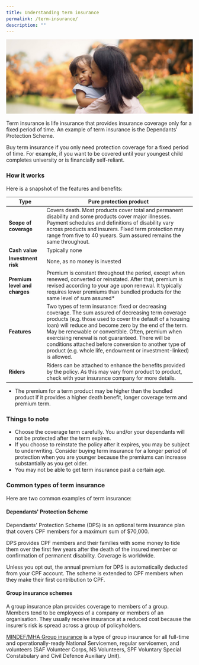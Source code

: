 ```yaml
---
title: Understanding term insurance
permalink: /term-insurance/
description: ""
---
```

![](/images/Are%20You%20Planning%20Your%20Finances/insurance-basics.jfif)

Term insurance is life insurance that provides insurance coverage only for a fixed period of time. An example of term insurance is the Dependants' Protection Scheme.

Buy term insurance if you only need protection coverage for a fixed period of time. For example, if you want to be covered until your youngest child completes university or is financially self-reliant.

### How it works

Here is a snapshot of the features and benefits:



| Type | Pure protection product | 
| -------- | -------- | 
| **Scope of coverage**     | Covers death. Most products cover total and permanent disability and some products cover major illnesses. Payment schedules and definitions of disability vary across products and insurers. Fixed term protection may range from five to 40 yuears. Sum assured remains the same throughout.    |
| **Cash value** | Typically none     |
| **Investment risk**     | None, as no money is invested     |
| **Premium level and charges**     |  Premium is constant throughout the period, except when renewed, converted or reinstated. After that, premium is revised according to your age upon renewal. It typically requires lower premiums than bundled products for the same level of sum assured*   |
| **Features**     | Two types of term insurance: fixed or decreasing coverage. The sum assured of decreasing term coverage products (e.g. those used to cover the default of a housing loan) will reduce and become zero by the end of the term. May be renewable or convertible. Often, premium when exercising renewal is not guaranteed. There will be conditions attached before conversion to another type of product (e.g. whole life, endowment or investment-linked) is allowed.   |
| **Riders**     | Riders can be attached to enhance the benefits provided by the policy. As this may vary from product to product, check with your insurance company for more details.     |



* The premium for a term product may be higher than the bundled product if it provides a higher death benefit, longer coverage term and premium term.

### Things to note


*   Choose the coverage term carefully. You and/or your dependants will not be protected after the term expires.
*   If you choose to reinstate the policy after it expires, you may be subject to underwriting. Consider buying term insurance for a longer period of protection when you are younger because the premiums can increase substantially as you get older.
*   You may not be able to get term insurance past a certain age.

### Common types of term insurance

Here are two common examples of term insurance:

#### Dependants' Protection Scheme

Dependants' Protection Scheme (DPS) is an optional term insurance plan that covers CPF members for a maximum sum of $70,000.

DPS provides CPF members and their families with some money to tide them over the first few years after the death of the insured member or confirmation of permanent disability. Coverage is worldwide.  
  
Unless you opt out, the annual premium for DPS is automatically deducted from your CPF account. The scheme is extended to CPF members when they make their first contribution to CPF.

#### Group insurance schemes

A group insurance plan provides coverage to members of a group. Members tend to be employees of a company or members of an organisation. They usually receive insurance at a reduced cost because the insurer’s risk is spread across a group of policyholders.

[MINDEF/MHA Group insurance](https://www.ns.sg/web/portal/nsmen/home/nstopics/awards-and-recognition/article/benefits-for-national-servicemen/mindef-group-insurance) is a type of group insurance for all full-time and operationally-ready National Servicemen, regular servicemen, and volunteers (SAF Volunteer Corps, NS Volunteers, SPF Voluntary Special Constabulary and Civil Defence Auxiliary Unit).